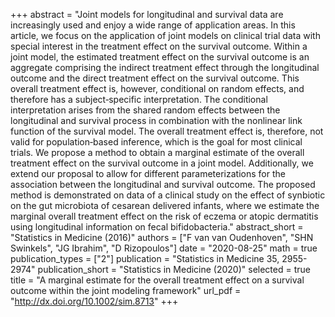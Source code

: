 +++
abstract = "Joint models for longitudinal and survival data are increasingly used and enjoy a wide range of application areas. In this article, we focus on the application of joint models on clinical trial data with special interest in the treatment effect on the survival outcome. Within a joint model, the estimated treatment effect on the survival outcome is an aggregate comprising the indirect treatment effect through the longitudinal outcome and the direct treatment effect on the survival outcome. This overall treatment effect is, however, conditional on random effects, and therefore has a subject‐specific interpretation. The conditional interpretation arises from the shared random effects between the longitudinal and survival process in combination with the nonlinear link function of the survival model. The overall treatment effect is, therefore, not valid for population‐based inference, which is the goal for most clinical trials. We propose a method to obtain a marginal estimate of the overall treatment effect on the survival outcome in a joint model. Additionally, we extend our proposal to allow for different parameterizations for the association between the longitudinal and survival outcome. The proposed method is demonstrated on data of a clinical study on the effect of synbiotic on the gut microbiota of cesarean delivered infants, where we estimate the marginal overall treatment effect on the risk of eczema or atopic dermatitis using longitudinal information on fecal bifidobacteria."
abstract_short = "Statistics in Medicine (2016)"
authors = ["F van van Oudenhoven", "SHN Swinkels", "JG Ibrahim", "D Rizopoulos"]
date = "2020-08-25"
math = true
publication_types = ["2"]
publication = "Statistics in Medicine 35, 2955-2974"
publication_short = "Statistics in Medicine (2020)"
selected = true
title = "A marginal estimate for the overall treatment effect on a survival outcome within the joint modeling framework"
url_pdf = "http://dx.doi.org/10.1002/sim.8713"
+++